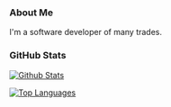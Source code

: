 ### About Me
I'm a software developer of many trades.

### GitHub Stats

[![Github Stats](https://github-readme-stats.vercel.app/api?username=crypticplank&show_icons=true&theme=dark)](https://github.com/crypticplank)

[![Top Languages](https://github-readme-stats.vercel.app/api/top-langs/?username=crypticplank&layout=compact&langs_count=6&hide=assembly&theme=dark)](https://github.com/crypticplank/)
